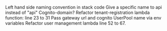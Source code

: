 Left hand side naming convention in stack code
Give a specific name to api instead of "api"
Cognito-domain?
Refactor tenant-registration lambda function: line 23 to 31
Pass gateway url and cognito UserPool name via env variables
Refactor user management lambda line 52 to 67.
